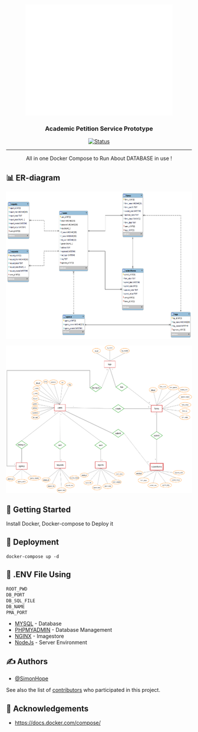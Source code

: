 <p align="center">
 <img width=400px height=300px src="img/RKR.png" alt="Project logo">
</p>

<h3 align="center">Academic Petition Service Prototype</h3>

<div align="center">

[![Status](https://img.shields.io/badge/status-active-success.svg)]()

</div>

---

<p align="center"> All in one Docker Compose to Run About DATABASE in use !
    <br> 
</p>

## 📊 ER-diagram

<p>
 <img width=600px height=400px src="img/er1.png" alt="er1">
</p>
<p>
 <img width=600px height=400px src="img/er2.png" alt="er1">
</p>

## 🏁 Getting Started <a name = "getting_started"></a>

Install Docker, Docker-compose to Deploy it

## 🚀 Deployment <a name = "deployment"></a>

    docker-compose up -d

## 🌲 .ENV File Using <a name = "built_using"></a>

    ROOT_PWD
    DB_PORT
    DB_SQL_FILE
    DB_NAME
    PMA_PORT

- [MYSQL](https://www.mysql.com/) - Database
- [PHPMYADMIN](https://www.phpmyadmin.net/) - Database Management
- [NGINX](https://www.nginx.com/) - Imagestore
- [NodeJs](https://nodejs.org/en/) - Server Environment

## ✍️ Authors <a name = "authors"></a>

- [@SimonHope](https://github.com/SimonHope)

See also the list of [contributors](https://github.com/kylelobo/The-Documentation-Compendium/contributors) who participated in this project.

## 🎉 Acknowledgements <a name = "acknowledgement"></a>

- https://docs.docker.com/compose/
